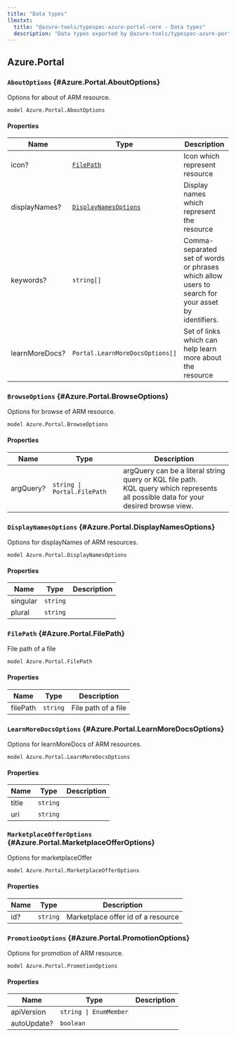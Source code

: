 ```yaml
---
title: "Data types"
llmstxt:
  title: "@azure-tools/typespec-azure-portal-core - Data types"
  description: "Data types exported by @azure-tools/typespec-azure-portal-core"
---
```


## Azure.Portal

### `AboutOptions` {#Azure.Portal.AboutOptions}

Options for about of ARM resource.

```typespec
model Azure.Portal.AboutOptions
```

#### Properties

| Name           | Type                                                                      | Description                                                                                        |
| -------------- | ------------------------------------------------------------------------- | -------------------------------------------------------------------------------------------------- |
| icon?          | [`FilePath`](./data-types.md#Azure.Portal.FilePath)                       | Icon which represent resource                                                                      |
| displayNames?  | [`DisplayNamesOptions`](./data-types.md#Azure.Portal.DisplayNamesOptions) | Display names which represent the resource                                                         |
| keywords?      | `string[]`                                                                | Comma-separated set of words or phrases which allow users to search for your asset by identifiers. |
| learnMoreDocs? | `Portal.LearnMoreDocsOptions[]`                                           | Set of links which can help learn more about the resource                                          |

### `BrowseOptions` {#Azure.Portal.BrowseOptions}

Options for browse of ARM resource.

```typespec
model Azure.Portal.BrowseOptions
```

#### Properties

| Name      | Type                        | Description                                                                                                                              |
| --------- | --------------------------- | ---------------------------------------------------------------------------------------------------------------------------------------- |
| argQuery? | `string \| Portal.FilePath` | argQuery can be a literal string query or KQL file path.<br />KQL query which represents all possible data for your desired browse view. |

### `DisplayNamesOptions` {#Azure.Portal.DisplayNamesOptions}

Options for displayNames of ARM resources.

```typespec
model Azure.Portal.DisplayNamesOptions
```

#### Properties

| Name     | Type     | Description |
| -------- | -------- | ----------- |
| singular | `string` |             |
| plural   | `string` |             |

### `FilePath` {#Azure.Portal.FilePath}

File path of a file

```typespec
model Azure.Portal.FilePath
```

#### Properties

| Name     | Type     | Description         |
| -------- | -------- | ------------------- |
| filePath | `string` | File path of a file |

### `LearnMoreDocsOptions` {#Azure.Portal.LearnMoreDocsOptions}

Options for learnMoreDocs of ARM resources.

```typespec
model Azure.Portal.LearnMoreDocsOptions
```

#### Properties

| Name  | Type     | Description |
| ----- | -------- | ----------- |
| title | `string` |             |
| uri   | `string` |             |

### `MarketplaceOfferOptions` {#Azure.Portal.MarketplaceOfferOptions}

Options for marketplaceOffer

```typespec
model Azure.Portal.MarketplaceOfferOptions
```

#### Properties

| Name | Type     | Description                        |
| ---- | -------- | ---------------------------------- |
| id?  | `string` | Marketplace offer id of a resource |

### `PromotionOptions` {#Azure.Portal.PromotionOptions}

Options for promotion of ARM resource.

```typespec
model Azure.Portal.PromotionOptions
```

#### Properties

| Name        | Type                   | Description |
| ----------- | ---------------------- | ----------- |
| apiVersion  | `string \| EnumMember` |             |
| autoUpdate? | `boolean`              |             |
